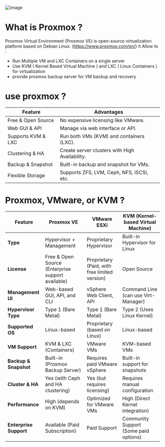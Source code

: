 ![image](https://github.com/user-attachments/assets/2f0109f9-a939-4ad8-9e59-93b9f5855743)
# What is Proxmox ?
  Proxmox Virtual Environment (Proxmox VE) is open-source virtualization platform based on Debian Linux. (https://www.proxmox.com/en/)
  it Allow to :
  - Run Multiple VM and LXC Containers on a single server
  - Use KVM ( Kernel Based Virtual Machine ) and LXC ( Linux Containers ) for virtualization
  - provide proxmox backup server for VM backup and recovery

# use proxmox ?
| Feature            | Advantages                                      |
|--------------------|------------------------------------------------|
| Free & Open Source | No expensive licensing like VMware.           |
| Web GUI & API     | Manage via web interface or API.               |
| Supports KVM & LXC | Run both VMs (KVM) and containers (LXC).       |
| Clustering & HA   | Create server clusters with High Availability.  |
| Backup & Snapshot | Built-in backup and snapshot for VMs.          |
| Flexible Storage  | Supports ZFS, LVM, Ceph, NFS, iSCSI, etc.      |

# Proxmox, VMware, or KVM ?
| Feature            | Proxmox VE | VMware ESXi | KVM (Kernel-based Virtual Machine) |
|--------------------|-----------|------------|------------------------------------|
| **Type**          | Hypervisor + Management | Proprietary Hypervisor | Built-in Hypervisor for Linux |
| **License**       | Free & Open Source (Enterprise support available) | Proprietary (Paid, with free limited version) | Open Source |
| **Management UI** | Web-based GUI, API, and CLI | vSphere Web Client, API | Command Line (can use Virt-Manager) |
| **Hypervisor Type** | Type 1 (Bare Metal) | Type 1 (Bare Metal) | Type 2 (Uses Linux Kernel) |
| **Supported OS**  | Linux-based | Proprietary (based on Linux) | Linux-based |
| **VM Support**    | KVM & LXC (Containers) | VMware VMs | KVM-based VMs |
| **Backup & Snapshot** | Built-in (Proxmox Backup Server) | Requires paid VMware vSphere | Built-in support for snapshots |
| **Cluster & HA**  | Yes (with Ceph and HA clustering) | Yes (but requires licensing) | Requires manual configuration |
| **Performance**   | High (depends on KVM) | Optimized for VMware VMs | High (Direct Kernel integration) |
| **Enterprise Support** | Available (Paid Subscription) | Paid Support | Community Support (Some paid options) |



